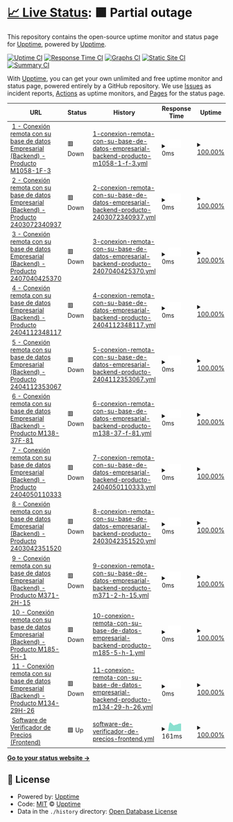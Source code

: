 # [📈 Live Status](https://demo.upptime.js.org): <!--live status--> **🟧 Partial outage**

This repository contains the open-source uptime monitor and status page for [Upptime](https://upptime.js.org), powered by [Upptime](https://github.com/upptime/upptime).

[![Uptime CI](https://github.com/verificador-precios/la-bodega-china-upptime-2/workflows/Uptime%20CI/badge.svg)](https://github.com/verificador-precios/la-bodega-china-upptime-2/actions?query=workflow%3A%22Uptime+CI%22)
[![Response Time CI](https://github.com/verificador-precios/la-bodega-china-upptime-2/workflows/Response%20Time%20CI/badge.svg)](https://github.com/verificador-precios/la-bodega-china-upptime-2/actions?query=workflow%3A%22Response+Time+CI%22)
[![Graphs CI](https://github.com/verificador-precios/la-bodega-china-upptime-2/workflows/Graphs%20CI/badge.svg)](https://github.com/verificador-precios/la-bodega-china-upptime-2/actions?query=workflow%3A%22Graphs+CI%22)
[![Static Site CI](https://github.com/verificador-precios/la-bodega-china-upptime-2/workflows/Static%20Site%20CI/badge.svg)](https://github.com/verificador-precios/la-bodega-china-upptime-2/actions?query=workflow%3A%22Static+Site+CI%22)
[![Summary CI](https://github.com/verificador-precios/la-bodega-china-upptime-2/workflows/Summary%20CI/badge.svg)](https://github.com/verificador-precios/la-bodega-china-upptime-2/actions?query=workflow%3A%22Summary+CI%22)

With [Upptime](https://upptime.js.org), you can get your own unlimited and free uptime monitor and status page, powered entirely by a GitHub repository. We use [Issues](https://github.com/upptime/upptime/issues) as incident reports, [Actions](https://github.com/AlonsoK28/amzmation-upptime/actions) as uptime monitors, and [Pages](https://demo.upptime.js.org) for the status page.

<!--start: status pages-->
<!-- This summary is generated by Upptime (https://github.com/upptime/upptime) -->
<!-- Do not edit this manually, your changes will be overwritten -->
<!-- prettier-ignore -->
| URL | Status | History | Response Time | Uptime |
| --- | ------ | ------- | ------------- | ------ |
| <img alt="" src="https://labodegachina.com/cdn/shop/files/Favicon-Bodega-China_32x32.png?v=1712133339" height="13"> [1 - Conexión remota con su base de datos Empresarial (Backend) - Producto M1058-1F-3](https://la-bodega-china-verificador-precios.com/api/search-by-codebar-la-bodega-china/M1058-1F-3) | 🟥 Down | [1-conexion-remota-con-su-base-de-datos-empresarial-backend-producto-m1058-1-f-3.yml](https://github.com/verificador-precios/la-bodega-china-upptime-2/commits/HEAD/history/1-conexion-remota-con-su-base-de-datos-empresarial-backend-producto-m1058-1-f-3.yml) | <details><summary><img alt="Response time graph" src="./graphs/1-conexion-remota-con-su-base-de-datos-empresarial-backend-producto-m1058-1-f-3/response-time-week.png" height="20"> 0ms</summary><br><a href="https://verificador-precios.github.io/la-bodega-china-upptime-2/history/1-conexion-remota-con-su-base-de-datos-empresarial-backend-producto-m1058-1-f-3"><img alt="Response time 968" src="https://img.shields.io/endpoint?url=https%3A%2F%2Fraw.githubusercontent.com%2Fverificador-precios%2Fla-bodega-china-upptime-2%2FHEAD%2Fapi%2F1-conexion-remota-con-su-base-de-datos-empresarial-backend-producto-m1058-1-f-3%2Fresponse-time.json"></a><br><a href="https://verificador-precios.github.io/la-bodega-china-upptime-2/history/1-conexion-remota-con-su-base-de-datos-empresarial-backend-producto-m1058-1-f-3"><img alt="24-hour response time 0" src="https://img.shields.io/endpoint?url=https%3A%2F%2Fraw.githubusercontent.com%2Fverificador-precios%2Fla-bodega-china-upptime-2%2FHEAD%2Fapi%2F1-conexion-remota-con-su-base-de-datos-empresarial-backend-producto-m1058-1-f-3%2Fresponse-time-day.json"></a><br><a href="https://verificador-precios.github.io/la-bodega-china-upptime-2/history/1-conexion-remota-con-su-base-de-datos-empresarial-backend-producto-m1058-1-f-3"><img alt="7-day response time 0" src="https://img.shields.io/endpoint?url=https%3A%2F%2Fraw.githubusercontent.com%2Fverificador-precios%2Fla-bodega-china-upptime-2%2FHEAD%2Fapi%2F1-conexion-remota-con-su-base-de-datos-empresarial-backend-producto-m1058-1-f-3%2Fresponse-time-week.json"></a><br><a href="https://verificador-precios.github.io/la-bodega-china-upptime-2/history/1-conexion-remota-con-su-base-de-datos-empresarial-backend-producto-m1058-1-f-3"><img alt="30-day response time 0" src="https://img.shields.io/endpoint?url=https%3A%2F%2Fraw.githubusercontent.com%2Fverificador-precios%2Fla-bodega-china-upptime-2%2FHEAD%2Fapi%2F1-conexion-remota-con-su-base-de-datos-empresarial-backend-producto-m1058-1-f-3%2Fresponse-time-month.json"></a><br><a href="https://verificador-precios.github.io/la-bodega-china-upptime-2/history/1-conexion-remota-con-su-base-de-datos-empresarial-backend-producto-m1058-1-f-3"><img alt="1-year response time 968" src="https://img.shields.io/endpoint?url=https%3A%2F%2Fraw.githubusercontent.com%2Fverificador-precios%2Fla-bodega-china-upptime-2%2FHEAD%2Fapi%2F1-conexion-remota-con-su-base-de-datos-empresarial-backend-producto-m1058-1-f-3%2Fresponse-time-year.json"></a></details> | <details><summary><a href="https://verificador-precios.github.io/la-bodega-china-upptime-2/history/1-conexion-remota-con-su-base-de-datos-empresarial-backend-producto-m1058-1-f-3">100.00%</a></summary><a href="https://verificador-precios.github.io/la-bodega-china-upptime-2/history/1-conexion-remota-con-su-base-de-datos-empresarial-backend-producto-m1058-1-f-3"><img alt="All-time uptime 100.00%" src="https://img.shields.io/endpoint?url=https%3A%2F%2Fraw.githubusercontent.com%2Fverificador-precios%2Fla-bodega-china-upptime-2%2FHEAD%2Fapi%2F1-conexion-remota-con-su-base-de-datos-empresarial-backend-producto-m1058-1-f-3%2Fuptime.json"></a><br><a href="https://verificador-precios.github.io/la-bodega-china-upptime-2/history/1-conexion-remota-con-su-base-de-datos-empresarial-backend-producto-m1058-1-f-3"><img alt="24-hour uptime 100.00%" src="https://img.shields.io/endpoint?url=https%3A%2F%2Fraw.githubusercontent.com%2Fverificador-precios%2Fla-bodega-china-upptime-2%2FHEAD%2Fapi%2F1-conexion-remota-con-su-base-de-datos-empresarial-backend-producto-m1058-1-f-3%2Fuptime-day.json"></a><br><a href="https://verificador-precios.github.io/la-bodega-china-upptime-2/history/1-conexion-remota-con-su-base-de-datos-empresarial-backend-producto-m1058-1-f-3"><img alt="7-day uptime 100.00%" src="https://img.shields.io/endpoint?url=https%3A%2F%2Fraw.githubusercontent.com%2Fverificador-precios%2Fla-bodega-china-upptime-2%2FHEAD%2Fapi%2F1-conexion-remota-con-su-base-de-datos-empresarial-backend-producto-m1058-1-f-3%2Fuptime-week.json"></a><br><a href="https://verificador-precios.github.io/la-bodega-china-upptime-2/history/1-conexion-remota-con-su-base-de-datos-empresarial-backend-producto-m1058-1-f-3"><img alt="30-day uptime 100.00%" src="https://img.shields.io/endpoint?url=https%3A%2F%2Fraw.githubusercontent.com%2Fverificador-precios%2Fla-bodega-china-upptime-2%2FHEAD%2Fapi%2F1-conexion-remota-con-su-base-de-datos-empresarial-backend-producto-m1058-1-f-3%2Fuptime-month.json"></a><br><a href="https://verificador-precios.github.io/la-bodega-china-upptime-2/history/1-conexion-remota-con-su-base-de-datos-empresarial-backend-producto-m1058-1-f-3"><img alt="1-year uptime 100.00%" src="https://img.shields.io/endpoint?url=https%3A%2F%2Fraw.githubusercontent.com%2Fverificador-precios%2Fla-bodega-china-upptime-2%2FHEAD%2Fapi%2F1-conexion-remota-con-su-base-de-datos-empresarial-backend-producto-m1058-1-f-3%2Fuptime-year.json"></a></details>
| <img alt="" src="https://labodegachina.com/cdn/shop/files/Favicon-Bodega-China_32x32.png?v=1712133339" height="13"> [2 - Conexión remota con su base de datos Empresarial (Backend) - Producto 2403072340937](https://la-bodega-china-verificador-precios.com/api/search-by-codebar-la-bodega-china/2403072340937) | 🟥 Down | [2-conexion-remota-con-su-base-de-datos-empresarial-backend-producto-2403072340937.yml](https://github.com/verificador-precios/la-bodega-china-upptime-2/commits/HEAD/history/2-conexion-remota-con-su-base-de-datos-empresarial-backend-producto-2403072340937.yml) | <details><summary><img alt="Response time graph" src="./graphs/2-conexion-remota-con-su-base-de-datos-empresarial-backend-producto-2403072340937/response-time-week.png" height="20"> 0ms</summary><br><a href="https://verificador-precios.github.io/la-bodega-china-upptime-2/history/2-conexion-remota-con-su-base-de-datos-empresarial-backend-producto-2403072340937"><img alt="Response time 211" src="https://img.shields.io/endpoint?url=https%3A%2F%2Fraw.githubusercontent.com%2Fverificador-precios%2Fla-bodega-china-upptime-2%2FHEAD%2Fapi%2F2-conexion-remota-con-su-base-de-datos-empresarial-backend-producto-2403072340937%2Fresponse-time.json"></a><br><a href="https://verificador-precios.github.io/la-bodega-china-upptime-2/history/2-conexion-remota-con-su-base-de-datos-empresarial-backend-producto-2403072340937"><img alt="24-hour response time 0" src="https://img.shields.io/endpoint?url=https%3A%2F%2Fraw.githubusercontent.com%2Fverificador-precios%2Fla-bodega-china-upptime-2%2FHEAD%2Fapi%2F2-conexion-remota-con-su-base-de-datos-empresarial-backend-producto-2403072340937%2Fresponse-time-day.json"></a><br><a href="https://verificador-precios.github.io/la-bodega-china-upptime-2/history/2-conexion-remota-con-su-base-de-datos-empresarial-backend-producto-2403072340937"><img alt="7-day response time 0" src="https://img.shields.io/endpoint?url=https%3A%2F%2Fraw.githubusercontent.com%2Fverificador-precios%2Fla-bodega-china-upptime-2%2FHEAD%2Fapi%2F2-conexion-remota-con-su-base-de-datos-empresarial-backend-producto-2403072340937%2Fresponse-time-week.json"></a><br><a href="https://verificador-precios.github.io/la-bodega-china-upptime-2/history/2-conexion-remota-con-su-base-de-datos-empresarial-backend-producto-2403072340937"><img alt="30-day response time 0" src="https://img.shields.io/endpoint?url=https%3A%2F%2Fraw.githubusercontent.com%2Fverificador-precios%2Fla-bodega-china-upptime-2%2FHEAD%2Fapi%2F2-conexion-remota-con-su-base-de-datos-empresarial-backend-producto-2403072340937%2Fresponse-time-month.json"></a><br><a href="https://verificador-precios.github.io/la-bodega-china-upptime-2/history/2-conexion-remota-con-su-base-de-datos-empresarial-backend-producto-2403072340937"><img alt="1-year response time 211" src="https://img.shields.io/endpoint?url=https%3A%2F%2Fraw.githubusercontent.com%2Fverificador-precios%2Fla-bodega-china-upptime-2%2FHEAD%2Fapi%2F2-conexion-remota-con-su-base-de-datos-empresarial-backend-producto-2403072340937%2Fresponse-time-year.json"></a></details> | <details><summary><a href="https://verificador-precios.github.io/la-bodega-china-upptime-2/history/2-conexion-remota-con-su-base-de-datos-empresarial-backend-producto-2403072340937">100.00%</a></summary><a href="https://verificador-precios.github.io/la-bodega-china-upptime-2/history/2-conexion-remota-con-su-base-de-datos-empresarial-backend-producto-2403072340937"><img alt="All-time uptime 100.00%" src="https://img.shields.io/endpoint?url=https%3A%2F%2Fraw.githubusercontent.com%2Fverificador-precios%2Fla-bodega-china-upptime-2%2FHEAD%2Fapi%2F2-conexion-remota-con-su-base-de-datos-empresarial-backend-producto-2403072340937%2Fuptime.json"></a><br><a href="https://verificador-precios.github.io/la-bodega-china-upptime-2/history/2-conexion-remota-con-su-base-de-datos-empresarial-backend-producto-2403072340937"><img alt="24-hour uptime 100.00%" src="https://img.shields.io/endpoint?url=https%3A%2F%2Fraw.githubusercontent.com%2Fverificador-precios%2Fla-bodega-china-upptime-2%2FHEAD%2Fapi%2F2-conexion-remota-con-su-base-de-datos-empresarial-backend-producto-2403072340937%2Fuptime-day.json"></a><br><a href="https://verificador-precios.github.io/la-bodega-china-upptime-2/history/2-conexion-remota-con-su-base-de-datos-empresarial-backend-producto-2403072340937"><img alt="7-day uptime 100.00%" src="https://img.shields.io/endpoint?url=https%3A%2F%2Fraw.githubusercontent.com%2Fverificador-precios%2Fla-bodega-china-upptime-2%2FHEAD%2Fapi%2F2-conexion-remota-con-su-base-de-datos-empresarial-backend-producto-2403072340937%2Fuptime-week.json"></a><br><a href="https://verificador-precios.github.io/la-bodega-china-upptime-2/history/2-conexion-remota-con-su-base-de-datos-empresarial-backend-producto-2403072340937"><img alt="30-day uptime 100.00%" src="https://img.shields.io/endpoint?url=https%3A%2F%2Fraw.githubusercontent.com%2Fverificador-precios%2Fla-bodega-china-upptime-2%2FHEAD%2Fapi%2F2-conexion-remota-con-su-base-de-datos-empresarial-backend-producto-2403072340937%2Fuptime-month.json"></a><br><a href="https://verificador-precios.github.io/la-bodega-china-upptime-2/history/2-conexion-remota-con-su-base-de-datos-empresarial-backend-producto-2403072340937"><img alt="1-year uptime 100.00%" src="https://img.shields.io/endpoint?url=https%3A%2F%2Fraw.githubusercontent.com%2Fverificador-precios%2Fla-bodega-china-upptime-2%2FHEAD%2Fapi%2F2-conexion-remota-con-su-base-de-datos-empresarial-backend-producto-2403072340937%2Fuptime-year.json"></a></details>
| <img alt="" src="https://labodegachina.com/cdn/shop/files/Favicon-Bodega-China_32x32.png?v=1712133339" height="13"> [3 - Conexión remota con su base de datos Empresarial (Backend) - Producto 2407040425370](https://la-bodega-china-verificador-precios.com/api/search-by-codebar-la-bodega-china/2407040425370) | 🟥 Down | [3-conexion-remota-con-su-base-de-datos-empresarial-backend-producto-2407040425370.yml](https://github.com/verificador-precios/la-bodega-china-upptime-2/commits/HEAD/history/3-conexion-remota-con-su-base-de-datos-empresarial-backend-producto-2407040425370.yml) | <details><summary><img alt="Response time graph" src="./graphs/3-conexion-remota-con-su-base-de-datos-empresarial-backend-producto-2407040425370/response-time-week.png" height="20"> 0ms</summary><br><a href="https://verificador-precios.github.io/la-bodega-china-upptime-2/history/3-conexion-remota-con-su-base-de-datos-empresarial-backend-producto-2407040425370"><img alt="Response time 185" src="https://img.shields.io/endpoint?url=https%3A%2F%2Fraw.githubusercontent.com%2Fverificador-precios%2Fla-bodega-china-upptime-2%2FHEAD%2Fapi%2F3-conexion-remota-con-su-base-de-datos-empresarial-backend-producto-2407040425370%2Fresponse-time.json"></a><br><a href="https://verificador-precios.github.io/la-bodega-china-upptime-2/history/3-conexion-remota-con-su-base-de-datos-empresarial-backend-producto-2407040425370"><img alt="24-hour response time 0" src="https://img.shields.io/endpoint?url=https%3A%2F%2Fraw.githubusercontent.com%2Fverificador-precios%2Fla-bodega-china-upptime-2%2FHEAD%2Fapi%2F3-conexion-remota-con-su-base-de-datos-empresarial-backend-producto-2407040425370%2Fresponse-time-day.json"></a><br><a href="https://verificador-precios.github.io/la-bodega-china-upptime-2/history/3-conexion-remota-con-su-base-de-datos-empresarial-backend-producto-2407040425370"><img alt="7-day response time 0" src="https://img.shields.io/endpoint?url=https%3A%2F%2Fraw.githubusercontent.com%2Fverificador-precios%2Fla-bodega-china-upptime-2%2FHEAD%2Fapi%2F3-conexion-remota-con-su-base-de-datos-empresarial-backend-producto-2407040425370%2Fresponse-time-week.json"></a><br><a href="https://verificador-precios.github.io/la-bodega-china-upptime-2/history/3-conexion-remota-con-su-base-de-datos-empresarial-backend-producto-2407040425370"><img alt="30-day response time 0" src="https://img.shields.io/endpoint?url=https%3A%2F%2Fraw.githubusercontent.com%2Fverificador-precios%2Fla-bodega-china-upptime-2%2FHEAD%2Fapi%2F3-conexion-remota-con-su-base-de-datos-empresarial-backend-producto-2407040425370%2Fresponse-time-month.json"></a><br><a href="https://verificador-precios.github.io/la-bodega-china-upptime-2/history/3-conexion-remota-con-su-base-de-datos-empresarial-backend-producto-2407040425370"><img alt="1-year response time 185" src="https://img.shields.io/endpoint?url=https%3A%2F%2Fraw.githubusercontent.com%2Fverificador-precios%2Fla-bodega-china-upptime-2%2FHEAD%2Fapi%2F3-conexion-remota-con-su-base-de-datos-empresarial-backend-producto-2407040425370%2Fresponse-time-year.json"></a></details> | <details><summary><a href="https://verificador-precios.github.io/la-bodega-china-upptime-2/history/3-conexion-remota-con-su-base-de-datos-empresarial-backend-producto-2407040425370">100.00%</a></summary><a href="https://verificador-precios.github.io/la-bodega-china-upptime-2/history/3-conexion-remota-con-su-base-de-datos-empresarial-backend-producto-2407040425370"><img alt="All-time uptime 100.00%" src="https://img.shields.io/endpoint?url=https%3A%2F%2Fraw.githubusercontent.com%2Fverificador-precios%2Fla-bodega-china-upptime-2%2FHEAD%2Fapi%2F3-conexion-remota-con-su-base-de-datos-empresarial-backend-producto-2407040425370%2Fuptime.json"></a><br><a href="https://verificador-precios.github.io/la-bodega-china-upptime-2/history/3-conexion-remota-con-su-base-de-datos-empresarial-backend-producto-2407040425370"><img alt="24-hour uptime 100.00%" src="https://img.shields.io/endpoint?url=https%3A%2F%2Fraw.githubusercontent.com%2Fverificador-precios%2Fla-bodega-china-upptime-2%2FHEAD%2Fapi%2F3-conexion-remota-con-su-base-de-datos-empresarial-backend-producto-2407040425370%2Fuptime-day.json"></a><br><a href="https://verificador-precios.github.io/la-bodega-china-upptime-2/history/3-conexion-remota-con-su-base-de-datos-empresarial-backend-producto-2407040425370"><img alt="7-day uptime 100.00%" src="https://img.shields.io/endpoint?url=https%3A%2F%2Fraw.githubusercontent.com%2Fverificador-precios%2Fla-bodega-china-upptime-2%2FHEAD%2Fapi%2F3-conexion-remota-con-su-base-de-datos-empresarial-backend-producto-2407040425370%2Fuptime-week.json"></a><br><a href="https://verificador-precios.github.io/la-bodega-china-upptime-2/history/3-conexion-remota-con-su-base-de-datos-empresarial-backend-producto-2407040425370"><img alt="30-day uptime 100.00%" src="https://img.shields.io/endpoint?url=https%3A%2F%2Fraw.githubusercontent.com%2Fverificador-precios%2Fla-bodega-china-upptime-2%2FHEAD%2Fapi%2F3-conexion-remota-con-su-base-de-datos-empresarial-backend-producto-2407040425370%2Fuptime-month.json"></a><br><a href="https://verificador-precios.github.io/la-bodega-china-upptime-2/history/3-conexion-remota-con-su-base-de-datos-empresarial-backend-producto-2407040425370"><img alt="1-year uptime 100.00%" src="https://img.shields.io/endpoint?url=https%3A%2F%2Fraw.githubusercontent.com%2Fverificador-precios%2Fla-bodega-china-upptime-2%2FHEAD%2Fapi%2F3-conexion-remota-con-su-base-de-datos-empresarial-backend-producto-2407040425370%2Fuptime-year.json"></a></details>
| <img alt="" src="https://labodegachina.com/cdn/shop/files/Favicon-Bodega-China_32x32.png?v=1712133339" height="13"> [4 - Conexión remota con su base de datos Empresarial (Backend) - Producto 2404112348117](https://la-bodega-china-verificador-precios.com/api/search-by-codebar-la-bodega-china/2404112348117) | 🟥 Down | [4-conexion-remota-con-su-base-de-datos-empresarial-backend-producto-2404112348117.yml](https://github.com/verificador-precios/la-bodega-china-upptime-2/commits/HEAD/history/4-conexion-remota-con-su-base-de-datos-empresarial-backend-producto-2404112348117.yml) | <details><summary><img alt="Response time graph" src="./graphs/4-conexion-remota-con-su-base-de-datos-empresarial-backend-producto-2404112348117/response-time-week.png" height="20"> 0ms</summary><br><a href="https://verificador-precios.github.io/la-bodega-china-upptime-2/history/4-conexion-remota-con-su-base-de-datos-empresarial-backend-producto-2404112348117"><img alt="Response time 235" src="https://img.shields.io/endpoint?url=https%3A%2F%2Fraw.githubusercontent.com%2Fverificador-precios%2Fla-bodega-china-upptime-2%2FHEAD%2Fapi%2F4-conexion-remota-con-su-base-de-datos-empresarial-backend-producto-2404112348117%2Fresponse-time.json"></a><br><a href="https://verificador-precios.github.io/la-bodega-china-upptime-2/history/4-conexion-remota-con-su-base-de-datos-empresarial-backend-producto-2404112348117"><img alt="24-hour response time 0" src="https://img.shields.io/endpoint?url=https%3A%2F%2Fraw.githubusercontent.com%2Fverificador-precios%2Fla-bodega-china-upptime-2%2FHEAD%2Fapi%2F4-conexion-remota-con-su-base-de-datos-empresarial-backend-producto-2404112348117%2Fresponse-time-day.json"></a><br><a href="https://verificador-precios.github.io/la-bodega-china-upptime-2/history/4-conexion-remota-con-su-base-de-datos-empresarial-backend-producto-2404112348117"><img alt="7-day response time 0" src="https://img.shields.io/endpoint?url=https%3A%2F%2Fraw.githubusercontent.com%2Fverificador-precios%2Fla-bodega-china-upptime-2%2FHEAD%2Fapi%2F4-conexion-remota-con-su-base-de-datos-empresarial-backend-producto-2404112348117%2Fresponse-time-week.json"></a><br><a href="https://verificador-precios.github.io/la-bodega-china-upptime-2/history/4-conexion-remota-con-su-base-de-datos-empresarial-backend-producto-2404112348117"><img alt="30-day response time 0" src="https://img.shields.io/endpoint?url=https%3A%2F%2Fraw.githubusercontent.com%2Fverificador-precios%2Fla-bodega-china-upptime-2%2FHEAD%2Fapi%2F4-conexion-remota-con-su-base-de-datos-empresarial-backend-producto-2404112348117%2Fresponse-time-month.json"></a><br><a href="https://verificador-precios.github.io/la-bodega-china-upptime-2/history/4-conexion-remota-con-su-base-de-datos-empresarial-backend-producto-2404112348117"><img alt="1-year response time 235" src="https://img.shields.io/endpoint?url=https%3A%2F%2Fraw.githubusercontent.com%2Fverificador-precios%2Fla-bodega-china-upptime-2%2FHEAD%2Fapi%2F4-conexion-remota-con-su-base-de-datos-empresarial-backend-producto-2404112348117%2Fresponse-time-year.json"></a></details> | <details><summary><a href="https://verificador-precios.github.io/la-bodega-china-upptime-2/history/4-conexion-remota-con-su-base-de-datos-empresarial-backend-producto-2404112348117">100.00%</a></summary><a href="https://verificador-precios.github.io/la-bodega-china-upptime-2/history/4-conexion-remota-con-su-base-de-datos-empresarial-backend-producto-2404112348117"><img alt="All-time uptime 100.00%" src="https://img.shields.io/endpoint?url=https%3A%2F%2Fraw.githubusercontent.com%2Fverificador-precios%2Fla-bodega-china-upptime-2%2FHEAD%2Fapi%2F4-conexion-remota-con-su-base-de-datos-empresarial-backend-producto-2404112348117%2Fuptime.json"></a><br><a href="https://verificador-precios.github.io/la-bodega-china-upptime-2/history/4-conexion-remota-con-su-base-de-datos-empresarial-backend-producto-2404112348117"><img alt="24-hour uptime 100.00%" src="https://img.shields.io/endpoint?url=https%3A%2F%2Fraw.githubusercontent.com%2Fverificador-precios%2Fla-bodega-china-upptime-2%2FHEAD%2Fapi%2F4-conexion-remota-con-su-base-de-datos-empresarial-backend-producto-2404112348117%2Fuptime-day.json"></a><br><a href="https://verificador-precios.github.io/la-bodega-china-upptime-2/history/4-conexion-remota-con-su-base-de-datos-empresarial-backend-producto-2404112348117"><img alt="7-day uptime 100.00%" src="https://img.shields.io/endpoint?url=https%3A%2F%2Fraw.githubusercontent.com%2Fverificador-precios%2Fla-bodega-china-upptime-2%2FHEAD%2Fapi%2F4-conexion-remota-con-su-base-de-datos-empresarial-backend-producto-2404112348117%2Fuptime-week.json"></a><br><a href="https://verificador-precios.github.io/la-bodega-china-upptime-2/history/4-conexion-remota-con-su-base-de-datos-empresarial-backend-producto-2404112348117"><img alt="30-day uptime 100.00%" src="https://img.shields.io/endpoint?url=https%3A%2F%2Fraw.githubusercontent.com%2Fverificador-precios%2Fla-bodega-china-upptime-2%2FHEAD%2Fapi%2F4-conexion-remota-con-su-base-de-datos-empresarial-backend-producto-2404112348117%2Fuptime-month.json"></a><br><a href="https://verificador-precios.github.io/la-bodega-china-upptime-2/history/4-conexion-remota-con-su-base-de-datos-empresarial-backend-producto-2404112348117"><img alt="1-year uptime 100.00%" src="https://img.shields.io/endpoint?url=https%3A%2F%2Fraw.githubusercontent.com%2Fverificador-precios%2Fla-bodega-china-upptime-2%2FHEAD%2Fapi%2F4-conexion-remota-con-su-base-de-datos-empresarial-backend-producto-2404112348117%2Fuptime-year.json"></a></details>
| <img alt="" src="https://labodegachina.com/cdn/shop/files/Favicon-Bodega-China_32x32.png?v=1712133339" height="13"> [5 - Conexión remota con su base de datos Empresarial (Backend) - Producto 2404112353067](https://la-bodega-china-verificador-precios.com/api/search-by-codebar-la-bodega-china/2404112353067) | 🟥 Down | [5-conexion-remota-con-su-base-de-datos-empresarial-backend-producto-2404112353067.yml](https://github.com/verificador-precios/la-bodega-china-upptime-2/commits/HEAD/history/5-conexion-remota-con-su-base-de-datos-empresarial-backend-producto-2404112353067.yml) | <details><summary><img alt="Response time graph" src="./graphs/5-conexion-remota-con-su-base-de-datos-empresarial-backend-producto-2404112353067/response-time-week.png" height="20"> 0ms</summary><br><a href="https://verificador-precios.github.io/la-bodega-china-upptime-2/history/5-conexion-remota-con-su-base-de-datos-empresarial-backend-producto-2404112353067"><img alt="Response time 191" src="https://img.shields.io/endpoint?url=https%3A%2F%2Fraw.githubusercontent.com%2Fverificador-precios%2Fla-bodega-china-upptime-2%2FHEAD%2Fapi%2F5-conexion-remota-con-su-base-de-datos-empresarial-backend-producto-2404112353067%2Fresponse-time.json"></a><br><a href="https://verificador-precios.github.io/la-bodega-china-upptime-2/history/5-conexion-remota-con-su-base-de-datos-empresarial-backend-producto-2404112353067"><img alt="24-hour response time 0" src="https://img.shields.io/endpoint?url=https%3A%2F%2Fraw.githubusercontent.com%2Fverificador-precios%2Fla-bodega-china-upptime-2%2FHEAD%2Fapi%2F5-conexion-remota-con-su-base-de-datos-empresarial-backend-producto-2404112353067%2Fresponse-time-day.json"></a><br><a href="https://verificador-precios.github.io/la-bodega-china-upptime-2/history/5-conexion-remota-con-su-base-de-datos-empresarial-backend-producto-2404112353067"><img alt="7-day response time 0" src="https://img.shields.io/endpoint?url=https%3A%2F%2Fraw.githubusercontent.com%2Fverificador-precios%2Fla-bodega-china-upptime-2%2FHEAD%2Fapi%2F5-conexion-remota-con-su-base-de-datos-empresarial-backend-producto-2404112353067%2Fresponse-time-week.json"></a><br><a href="https://verificador-precios.github.io/la-bodega-china-upptime-2/history/5-conexion-remota-con-su-base-de-datos-empresarial-backend-producto-2404112353067"><img alt="30-day response time 0" src="https://img.shields.io/endpoint?url=https%3A%2F%2Fraw.githubusercontent.com%2Fverificador-precios%2Fla-bodega-china-upptime-2%2FHEAD%2Fapi%2F5-conexion-remota-con-su-base-de-datos-empresarial-backend-producto-2404112353067%2Fresponse-time-month.json"></a><br><a href="https://verificador-precios.github.io/la-bodega-china-upptime-2/history/5-conexion-remota-con-su-base-de-datos-empresarial-backend-producto-2404112353067"><img alt="1-year response time 191" src="https://img.shields.io/endpoint?url=https%3A%2F%2Fraw.githubusercontent.com%2Fverificador-precios%2Fla-bodega-china-upptime-2%2FHEAD%2Fapi%2F5-conexion-remota-con-su-base-de-datos-empresarial-backend-producto-2404112353067%2Fresponse-time-year.json"></a></details> | <details><summary><a href="https://verificador-precios.github.io/la-bodega-china-upptime-2/history/5-conexion-remota-con-su-base-de-datos-empresarial-backend-producto-2404112353067">100.00%</a></summary><a href="https://verificador-precios.github.io/la-bodega-china-upptime-2/history/5-conexion-remota-con-su-base-de-datos-empresarial-backend-producto-2404112353067"><img alt="All-time uptime 100.00%" src="https://img.shields.io/endpoint?url=https%3A%2F%2Fraw.githubusercontent.com%2Fverificador-precios%2Fla-bodega-china-upptime-2%2FHEAD%2Fapi%2F5-conexion-remota-con-su-base-de-datos-empresarial-backend-producto-2404112353067%2Fuptime.json"></a><br><a href="https://verificador-precios.github.io/la-bodega-china-upptime-2/history/5-conexion-remota-con-su-base-de-datos-empresarial-backend-producto-2404112353067"><img alt="24-hour uptime 100.00%" src="https://img.shields.io/endpoint?url=https%3A%2F%2Fraw.githubusercontent.com%2Fverificador-precios%2Fla-bodega-china-upptime-2%2FHEAD%2Fapi%2F5-conexion-remota-con-su-base-de-datos-empresarial-backend-producto-2404112353067%2Fuptime-day.json"></a><br><a href="https://verificador-precios.github.io/la-bodega-china-upptime-2/history/5-conexion-remota-con-su-base-de-datos-empresarial-backend-producto-2404112353067"><img alt="7-day uptime 100.00%" src="https://img.shields.io/endpoint?url=https%3A%2F%2Fraw.githubusercontent.com%2Fverificador-precios%2Fla-bodega-china-upptime-2%2FHEAD%2Fapi%2F5-conexion-remota-con-su-base-de-datos-empresarial-backend-producto-2404112353067%2Fuptime-week.json"></a><br><a href="https://verificador-precios.github.io/la-bodega-china-upptime-2/history/5-conexion-remota-con-su-base-de-datos-empresarial-backend-producto-2404112353067"><img alt="30-day uptime 100.00%" src="https://img.shields.io/endpoint?url=https%3A%2F%2Fraw.githubusercontent.com%2Fverificador-precios%2Fla-bodega-china-upptime-2%2FHEAD%2Fapi%2F5-conexion-remota-con-su-base-de-datos-empresarial-backend-producto-2404112353067%2Fuptime-month.json"></a><br><a href="https://verificador-precios.github.io/la-bodega-china-upptime-2/history/5-conexion-remota-con-su-base-de-datos-empresarial-backend-producto-2404112353067"><img alt="1-year uptime 100.00%" src="https://img.shields.io/endpoint?url=https%3A%2F%2Fraw.githubusercontent.com%2Fverificador-precios%2Fla-bodega-china-upptime-2%2FHEAD%2Fapi%2F5-conexion-remota-con-su-base-de-datos-empresarial-backend-producto-2404112353067%2Fuptime-year.json"></a></details>
| <img alt="" src="https://labodegachina.com/cdn/shop/files/Favicon-Bodega-China_32x32.png?v=1712133339" height="13"> [6 - Conexión remota con su base de datos Empresarial (Backend) - Producto M138-37F-81](https://la-bodega-china-verificador-precios.com/api/search-by-codebar-la-bodega-china/M138-37F-81) | 🟥 Down | [6-conexion-remota-con-su-base-de-datos-empresarial-backend-producto-m138-37-f-81.yml](https://github.com/verificador-precios/la-bodega-china-upptime-2/commits/HEAD/history/6-conexion-remota-con-su-base-de-datos-empresarial-backend-producto-m138-37-f-81.yml) | <details><summary><img alt="Response time graph" src="./graphs/6-conexion-remota-con-su-base-de-datos-empresarial-backend-producto-m138-37-f-81/response-time-week.png" height="20"> 0ms</summary><br><a href="https://verificador-precios.github.io/la-bodega-china-upptime-2/history/6-conexion-remota-con-su-base-de-datos-empresarial-backend-producto-m138-37-f-81"><img alt="Response time 184" src="https://img.shields.io/endpoint?url=https%3A%2F%2Fraw.githubusercontent.com%2Fverificador-precios%2Fla-bodega-china-upptime-2%2FHEAD%2Fapi%2F6-conexion-remota-con-su-base-de-datos-empresarial-backend-producto-m138-37-f-81%2Fresponse-time.json"></a><br><a href="https://verificador-precios.github.io/la-bodega-china-upptime-2/history/6-conexion-remota-con-su-base-de-datos-empresarial-backend-producto-m138-37-f-81"><img alt="24-hour response time 0" src="https://img.shields.io/endpoint?url=https%3A%2F%2Fraw.githubusercontent.com%2Fverificador-precios%2Fla-bodega-china-upptime-2%2FHEAD%2Fapi%2F6-conexion-remota-con-su-base-de-datos-empresarial-backend-producto-m138-37-f-81%2Fresponse-time-day.json"></a><br><a href="https://verificador-precios.github.io/la-bodega-china-upptime-2/history/6-conexion-remota-con-su-base-de-datos-empresarial-backend-producto-m138-37-f-81"><img alt="7-day response time 0" src="https://img.shields.io/endpoint?url=https%3A%2F%2Fraw.githubusercontent.com%2Fverificador-precios%2Fla-bodega-china-upptime-2%2FHEAD%2Fapi%2F6-conexion-remota-con-su-base-de-datos-empresarial-backend-producto-m138-37-f-81%2Fresponse-time-week.json"></a><br><a href="https://verificador-precios.github.io/la-bodega-china-upptime-2/history/6-conexion-remota-con-su-base-de-datos-empresarial-backend-producto-m138-37-f-81"><img alt="30-day response time 0" src="https://img.shields.io/endpoint?url=https%3A%2F%2Fraw.githubusercontent.com%2Fverificador-precios%2Fla-bodega-china-upptime-2%2FHEAD%2Fapi%2F6-conexion-remota-con-su-base-de-datos-empresarial-backend-producto-m138-37-f-81%2Fresponse-time-month.json"></a><br><a href="https://verificador-precios.github.io/la-bodega-china-upptime-2/history/6-conexion-remota-con-su-base-de-datos-empresarial-backend-producto-m138-37-f-81"><img alt="1-year response time 184" src="https://img.shields.io/endpoint?url=https%3A%2F%2Fraw.githubusercontent.com%2Fverificador-precios%2Fla-bodega-china-upptime-2%2FHEAD%2Fapi%2F6-conexion-remota-con-su-base-de-datos-empresarial-backend-producto-m138-37-f-81%2Fresponse-time-year.json"></a></details> | <details><summary><a href="https://verificador-precios.github.io/la-bodega-china-upptime-2/history/6-conexion-remota-con-su-base-de-datos-empresarial-backend-producto-m138-37-f-81">100.00%</a></summary><a href="https://verificador-precios.github.io/la-bodega-china-upptime-2/history/6-conexion-remota-con-su-base-de-datos-empresarial-backend-producto-m138-37-f-81"><img alt="All-time uptime 100.00%" src="https://img.shields.io/endpoint?url=https%3A%2F%2Fraw.githubusercontent.com%2Fverificador-precios%2Fla-bodega-china-upptime-2%2FHEAD%2Fapi%2F6-conexion-remota-con-su-base-de-datos-empresarial-backend-producto-m138-37-f-81%2Fuptime.json"></a><br><a href="https://verificador-precios.github.io/la-bodega-china-upptime-2/history/6-conexion-remota-con-su-base-de-datos-empresarial-backend-producto-m138-37-f-81"><img alt="24-hour uptime 100.00%" src="https://img.shields.io/endpoint?url=https%3A%2F%2Fraw.githubusercontent.com%2Fverificador-precios%2Fla-bodega-china-upptime-2%2FHEAD%2Fapi%2F6-conexion-remota-con-su-base-de-datos-empresarial-backend-producto-m138-37-f-81%2Fuptime-day.json"></a><br><a href="https://verificador-precios.github.io/la-bodega-china-upptime-2/history/6-conexion-remota-con-su-base-de-datos-empresarial-backend-producto-m138-37-f-81"><img alt="7-day uptime 100.00%" src="https://img.shields.io/endpoint?url=https%3A%2F%2Fraw.githubusercontent.com%2Fverificador-precios%2Fla-bodega-china-upptime-2%2FHEAD%2Fapi%2F6-conexion-remota-con-su-base-de-datos-empresarial-backend-producto-m138-37-f-81%2Fuptime-week.json"></a><br><a href="https://verificador-precios.github.io/la-bodega-china-upptime-2/history/6-conexion-remota-con-su-base-de-datos-empresarial-backend-producto-m138-37-f-81"><img alt="30-day uptime 100.00%" src="https://img.shields.io/endpoint?url=https%3A%2F%2Fraw.githubusercontent.com%2Fverificador-precios%2Fla-bodega-china-upptime-2%2FHEAD%2Fapi%2F6-conexion-remota-con-su-base-de-datos-empresarial-backend-producto-m138-37-f-81%2Fuptime-month.json"></a><br><a href="https://verificador-precios.github.io/la-bodega-china-upptime-2/history/6-conexion-remota-con-su-base-de-datos-empresarial-backend-producto-m138-37-f-81"><img alt="1-year uptime 100.00%" src="https://img.shields.io/endpoint?url=https%3A%2F%2Fraw.githubusercontent.com%2Fverificador-precios%2Fla-bodega-china-upptime-2%2FHEAD%2Fapi%2F6-conexion-remota-con-su-base-de-datos-empresarial-backend-producto-m138-37-f-81%2Fuptime-year.json"></a></details>
| <img alt="" src="https://labodegachina.com/cdn/shop/files/Favicon-Bodega-China_32x32.png?v=1712133339" height="13"> [7 - Conexión remota con su base de datos Empresarial (Backend) - Producto 2404050110333](https://la-bodega-china-verificador-precios.com/api/search-by-codebar-la-bodega-china/2404050110333) | 🟥 Down | [7-conexion-remota-con-su-base-de-datos-empresarial-backend-producto-2404050110333.yml](https://github.com/verificador-precios/la-bodega-china-upptime-2/commits/HEAD/history/7-conexion-remota-con-su-base-de-datos-empresarial-backend-producto-2404050110333.yml) | <details><summary><img alt="Response time graph" src="./graphs/7-conexion-remota-con-su-base-de-datos-empresarial-backend-producto-2404050110333/response-time-week.png" height="20"> 0ms</summary><br><a href="https://verificador-precios.github.io/la-bodega-china-upptime-2/history/7-conexion-remota-con-su-base-de-datos-empresarial-backend-producto-2404050110333"><img alt="Response time 183" src="https://img.shields.io/endpoint?url=https%3A%2F%2Fraw.githubusercontent.com%2Fverificador-precios%2Fla-bodega-china-upptime-2%2FHEAD%2Fapi%2F7-conexion-remota-con-su-base-de-datos-empresarial-backend-producto-2404050110333%2Fresponse-time.json"></a><br><a href="https://verificador-precios.github.io/la-bodega-china-upptime-2/history/7-conexion-remota-con-su-base-de-datos-empresarial-backend-producto-2404050110333"><img alt="24-hour response time 0" src="https://img.shields.io/endpoint?url=https%3A%2F%2Fraw.githubusercontent.com%2Fverificador-precios%2Fla-bodega-china-upptime-2%2FHEAD%2Fapi%2F7-conexion-remota-con-su-base-de-datos-empresarial-backend-producto-2404050110333%2Fresponse-time-day.json"></a><br><a href="https://verificador-precios.github.io/la-bodega-china-upptime-2/history/7-conexion-remota-con-su-base-de-datos-empresarial-backend-producto-2404050110333"><img alt="7-day response time 0" src="https://img.shields.io/endpoint?url=https%3A%2F%2Fraw.githubusercontent.com%2Fverificador-precios%2Fla-bodega-china-upptime-2%2FHEAD%2Fapi%2F7-conexion-remota-con-su-base-de-datos-empresarial-backend-producto-2404050110333%2Fresponse-time-week.json"></a><br><a href="https://verificador-precios.github.io/la-bodega-china-upptime-2/history/7-conexion-remota-con-su-base-de-datos-empresarial-backend-producto-2404050110333"><img alt="30-day response time 0" src="https://img.shields.io/endpoint?url=https%3A%2F%2Fraw.githubusercontent.com%2Fverificador-precios%2Fla-bodega-china-upptime-2%2FHEAD%2Fapi%2F7-conexion-remota-con-su-base-de-datos-empresarial-backend-producto-2404050110333%2Fresponse-time-month.json"></a><br><a href="https://verificador-precios.github.io/la-bodega-china-upptime-2/history/7-conexion-remota-con-su-base-de-datos-empresarial-backend-producto-2404050110333"><img alt="1-year response time 183" src="https://img.shields.io/endpoint?url=https%3A%2F%2Fraw.githubusercontent.com%2Fverificador-precios%2Fla-bodega-china-upptime-2%2FHEAD%2Fapi%2F7-conexion-remota-con-su-base-de-datos-empresarial-backend-producto-2404050110333%2Fresponse-time-year.json"></a></details> | <details><summary><a href="https://verificador-precios.github.io/la-bodega-china-upptime-2/history/7-conexion-remota-con-su-base-de-datos-empresarial-backend-producto-2404050110333">100.00%</a></summary><a href="https://verificador-precios.github.io/la-bodega-china-upptime-2/history/7-conexion-remota-con-su-base-de-datos-empresarial-backend-producto-2404050110333"><img alt="All-time uptime 100.00%" src="https://img.shields.io/endpoint?url=https%3A%2F%2Fraw.githubusercontent.com%2Fverificador-precios%2Fla-bodega-china-upptime-2%2FHEAD%2Fapi%2F7-conexion-remota-con-su-base-de-datos-empresarial-backend-producto-2404050110333%2Fuptime.json"></a><br><a href="https://verificador-precios.github.io/la-bodega-china-upptime-2/history/7-conexion-remota-con-su-base-de-datos-empresarial-backend-producto-2404050110333"><img alt="24-hour uptime 100.00%" src="https://img.shields.io/endpoint?url=https%3A%2F%2Fraw.githubusercontent.com%2Fverificador-precios%2Fla-bodega-china-upptime-2%2FHEAD%2Fapi%2F7-conexion-remota-con-su-base-de-datos-empresarial-backend-producto-2404050110333%2Fuptime-day.json"></a><br><a href="https://verificador-precios.github.io/la-bodega-china-upptime-2/history/7-conexion-remota-con-su-base-de-datos-empresarial-backend-producto-2404050110333"><img alt="7-day uptime 100.00%" src="https://img.shields.io/endpoint?url=https%3A%2F%2Fraw.githubusercontent.com%2Fverificador-precios%2Fla-bodega-china-upptime-2%2FHEAD%2Fapi%2F7-conexion-remota-con-su-base-de-datos-empresarial-backend-producto-2404050110333%2Fuptime-week.json"></a><br><a href="https://verificador-precios.github.io/la-bodega-china-upptime-2/history/7-conexion-remota-con-su-base-de-datos-empresarial-backend-producto-2404050110333"><img alt="30-day uptime 100.00%" src="https://img.shields.io/endpoint?url=https%3A%2F%2Fraw.githubusercontent.com%2Fverificador-precios%2Fla-bodega-china-upptime-2%2FHEAD%2Fapi%2F7-conexion-remota-con-su-base-de-datos-empresarial-backend-producto-2404050110333%2Fuptime-month.json"></a><br><a href="https://verificador-precios.github.io/la-bodega-china-upptime-2/history/7-conexion-remota-con-su-base-de-datos-empresarial-backend-producto-2404050110333"><img alt="1-year uptime 100.00%" src="https://img.shields.io/endpoint?url=https%3A%2F%2Fraw.githubusercontent.com%2Fverificador-precios%2Fla-bodega-china-upptime-2%2FHEAD%2Fapi%2F7-conexion-remota-con-su-base-de-datos-empresarial-backend-producto-2404050110333%2Fuptime-year.json"></a></details>
| <img alt="" src="https://labodegachina.com/cdn/shop/files/Favicon-Bodega-China_32x32.png?v=1712133339" height="13"> [8 - Conexión remota con su base de datos Empresarial (Backend) - Producto 2403042351520](https://la-bodega-china-verificador-precios.com/api/search-by-codebar-la-bodega-china/2403042351520) | 🟥 Down | [8-conexion-remota-con-su-base-de-datos-empresarial-backend-producto-2403042351520.yml](https://github.com/verificador-precios/la-bodega-china-upptime-2/commits/HEAD/history/8-conexion-remota-con-su-base-de-datos-empresarial-backend-producto-2403042351520.yml) | <details><summary><img alt="Response time graph" src="./graphs/8-conexion-remota-con-su-base-de-datos-empresarial-backend-producto-2403042351520/response-time-week.png" height="20"> 0ms</summary><br><a href="https://verificador-precios.github.io/la-bodega-china-upptime-2/history/8-conexion-remota-con-su-base-de-datos-empresarial-backend-producto-2403042351520"><img alt="Response time 184" src="https://img.shields.io/endpoint?url=https%3A%2F%2Fraw.githubusercontent.com%2Fverificador-precios%2Fla-bodega-china-upptime-2%2FHEAD%2Fapi%2F8-conexion-remota-con-su-base-de-datos-empresarial-backend-producto-2403042351520%2Fresponse-time.json"></a><br><a href="https://verificador-precios.github.io/la-bodega-china-upptime-2/history/8-conexion-remota-con-su-base-de-datos-empresarial-backend-producto-2403042351520"><img alt="24-hour response time 0" src="https://img.shields.io/endpoint?url=https%3A%2F%2Fraw.githubusercontent.com%2Fverificador-precios%2Fla-bodega-china-upptime-2%2FHEAD%2Fapi%2F8-conexion-remota-con-su-base-de-datos-empresarial-backend-producto-2403042351520%2Fresponse-time-day.json"></a><br><a href="https://verificador-precios.github.io/la-bodega-china-upptime-2/history/8-conexion-remota-con-su-base-de-datos-empresarial-backend-producto-2403042351520"><img alt="7-day response time 0" src="https://img.shields.io/endpoint?url=https%3A%2F%2Fraw.githubusercontent.com%2Fverificador-precios%2Fla-bodega-china-upptime-2%2FHEAD%2Fapi%2F8-conexion-remota-con-su-base-de-datos-empresarial-backend-producto-2403042351520%2Fresponse-time-week.json"></a><br><a href="https://verificador-precios.github.io/la-bodega-china-upptime-2/history/8-conexion-remota-con-su-base-de-datos-empresarial-backend-producto-2403042351520"><img alt="30-day response time 0" src="https://img.shields.io/endpoint?url=https%3A%2F%2Fraw.githubusercontent.com%2Fverificador-precios%2Fla-bodega-china-upptime-2%2FHEAD%2Fapi%2F8-conexion-remota-con-su-base-de-datos-empresarial-backend-producto-2403042351520%2Fresponse-time-month.json"></a><br><a href="https://verificador-precios.github.io/la-bodega-china-upptime-2/history/8-conexion-remota-con-su-base-de-datos-empresarial-backend-producto-2403042351520"><img alt="1-year response time 184" src="https://img.shields.io/endpoint?url=https%3A%2F%2Fraw.githubusercontent.com%2Fverificador-precios%2Fla-bodega-china-upptime-2%2FHEAD%2Fapi%2F8-conexion-remota-con-su-base-de-datos-empresarial-backend-producto-2403042351520%2Fresponse-time-year.json"></a></details> | <details><summary><a href="https://verificador-precios.github.io/la-bodega-china-upptime-2/history/8-conexion-remota-con-su-base-de-datos-empresarial-backend-producto-2403042351520">100.00%</a></summary><a href="https://verificador-precios.github.io/la-bodega-china-upptime-2/history/8-conexion-remota-con-su-base-de-datos-empresarial-backend-producto-2403042351520"><img alt="All-time uptime 100.00%" src="https://img.shields.io/endpoint?url=https%3A%2F%2Fraw.githubusercontent.com%2Fverificador-precios%2Fla-bodega-china-upptime-2%2FHEAD%2Fapi%2F8-conexion-remota-con-su-base-de-datos-empresarial-backend-producto-2403042351520%2Fuptime.json"></a><br><a href="https://verificador-precios.github.io/la-bodega-china-upptime-2/history/8-conexion-remota-con-su-base-de-datos-empresarial-backend-producto-2403042351520"><img alt="24-hour uptime 100.00%" src="https://img.shields.io/endpoint?url=https%3A%2F%2Fraw.githubusercontent.com%2Fverificador-precios%2Fla-bodega-china-upptime-2%2FHEAD%2Fapi%2F8-conexion-remota-con-su-base-de-datos-empresarial-backend-producto-2403042351520%2Fuptime-day.json"></a><br><a href="https://verificador-precios.github.io/la-bodega-china-upptime-2/history/8-conexion-remota-con-su-base-de-datos-empresarial-backend-producto-2403042351520"><img alt="7-day uptime 100.00%" src="https://img.shields.io/endpoint?url=https%3A%2F%2Fraw.githubusercontent.com%2Fverificador-precios%2Fla-bodega-china-upptime-2%2FHEAD%2Fapi%2F8-conexion-remota-con-su-base-de-datos-empresarial-backend-producto-2403042351520%2Fuptime-week.json"></a><br><a href="https://verificador-precios.github.io/la-bodega-china-upptime-2/history/8-conexion-remota-con-su-base-de-datos-empresarial-backend-producto-2403042351520"><img alt="30-day uptime 100.00%" src="https://img.shields.io/endpoint?url=https%3A%2F%2Fraw.githubusercontent.com%2Fverificador-precios%2Fla-bodega-china-upptime-2%2FHEAD%2Fapi%2F8-conexion-remota-con-su-base-de-datos-empresarial-backend-producto-2403042351520%2Fuptime-month.json"></a><br><a href="https://verificador-precios.github.io/la-bodega-china-upptime-2/history/8-conexion-remota-con-su-base-de-datos-empresarial-backend-producto-2403042351520"><img alt="1-year uptime 100.00%" src="https://img.shields.io/endpoint?url=https%3A%2F%2Fraw.githubusercontent.com%2Fverificador-precios%2Fla-bodega-china-upptime-2%2FHEAD%2Fapi%2F8-conexion-remota-con-su-base-de-datos-empresarial-backend-producto-2403042351520%2Fuptime-year.json"></a></details>
| <img alt="" src="https://labodegachina.com/cdn/shop/files/Favicon-Bodega-China_32x32.png?v=1712133339" height="13"> [9 - Conexión remota con su base de datos Empresarial (Backend) - Producto M371-2H-15](https://la-bodega-china-verificador-precios.com/api/search-by-codebar-la-bodega-china/M371-2H-15) | 🟥 Down | [9-conexion-remota-con-su-base-de-datos-empresarial-backend-producto-m371-2-h-15.yml](https://github.com/verificador-precios/la-bodega-china-upptime-2/commits/HEAD/history/9-conexion-remota-con-su-base-de-datos-empresarial-backend-producto-m371-2-h-15.yml) | <details><summary><img alt="Response time graph" src="./graphs/9-conexion-remota-con-su-base-de-datos-empresarial-backend-producto-m371-2-h-15/response-time-week.png" height="20"> 0ms</summary><br><a href="https://verificador-precios.github.io/la-bodega-china-upptime-2/history/9-conexion-remota-con-su-base-de-datos-empresarial-backend-producto-m371-2-h-15"><img alt="Response time 182" src="https://img.shields.io/endpoint?url=https%3A%2F%2Fraw.githubusercontent.com%2Fverificador-precios%2Fla-bodega-china-upptime-2%2FHEAD%2Fapi%2F9-conexion-remota-con-su-base-de-datos-empresarial-backend-producto-m371-2-h-15%2Fresponse-time.json"></a><br><a href="https://verificador-precios.github.io/la-bodega-china-upptime-2/history/9-conexion-remota-con-su-base-de-datos-empresarial-backend-producto-m371-2-h-15"><img alt="24-hour response time 0" src="https://img.shields.io/endpoint?url=https%3A%2F%2Fraw.githubusercontent.com%2Fverificador-precios%2Fla-bodega-china-upptime-2%2FHEAD%2Fapi%2F9-conexion-remota-con-su-base-de-datos-empresarial-backend-producto-m371-2-h-15%2Fresponse-time-day.json"></a><br><a href="https://verificador-precios.github.io/la-bodega-china-upptime-2/history/9-conexion-remota-con-su-base-de-datos-empresarial-backend-producto-m371-2-h-15"><img alt="7-day response time 0" src="https://img.shields.io/endpoint?url=https%3A%2F%2Fraw.githubusercontent.com%2Fverificador-precios%2Fla-bodega-china-upptime-2%2FHEAD%2Fapi%2F9-conexion-remota-con-su-base-de-datos-empresarial-backend-producto-m371-2-h-15%2Fresponse-time-week.json"></a><br><a href="https://verificador-precios.github.io/la-bodega-china-upptime-2/history/9-conexion-remota-con-su-base-de-datos-empresarial-backend-producto-m371-2-h-15"><img alt="30-day response time 0" src="https://img.shields.io/endpoint?url=https%3A%2F%2Fraw.githubusercontent.com%2Fverificador-precios%2Fla-bodega-china-upptime-2%2FHEAD%2Fapi%2F9-conexion-remota-con-su-base-de-datos-empresarial-backend-producto-m371-2-h-15%2Fresponse-time-month.json"></a><br><a href="https://verificador-precios.github.io/la-bodega-china-upptime-2/history/9-conexion-remota-con-su-base-de-datos-empresarial-backend-producto-m371-2-h-15"><img alt="1-year response time 182" src="https://img.shields.io/endpoint?url=https%3A%2F%2Fraw.githubusercontent.com%2Fverificador-precios%2Fla-bodega-china-upptime-2%2FHEAD%2Fapi%2F9-conexion-remota-con-su-base-de-datos-empresarial-backend-producto-m371-2-h-15%2Fresponse-time-year.json"></a></details> | <details><summary><a href="https://verificador-precios.github.io/la-bodega-china-upptime-2/history/9-conexion-remota-con-su-base-de-datos-empresarial-backend-producto-m371-2-h-15">100.00%</a></summary><a href="https://verificador-precios.github.io/la-bodega-china-upptime-2/history/9-conexion-remota-con-su-base-de-datos-empresarial-backend-producto-m371-2-h-15"><img alt="All-time uptime 100.00%" src="https://img.shields.io/endpoint?url=https%3A%2F%2Fraw.githubusercontent.com%2Fverificador-precios%2Fla-bodega-china-upptime-2%2FHEAD%2Fapi%2F9-conexion-remota-con-su-base-de-datos-empresarial-backend-producto-m371-2-h-15%2Fuptime.json"></a><br><a href="https://verificador-precios.github.io/la-bodega-china-upptime-2/history/9-conexion-remota-con-su-base-de-datos-empresarial-backend-producto-m371-2-h-15"><img alt="24-hour uptime 100.00%" src="https://img.shields.io/endpoint?url=https%3A%2F%2Fraw.githubusercontent.com%2Fverificador-precios%2Fla-bodega-china-upptime-2%2FHEAD%2Fapi%2F9-conexion-remota-con-su-base-de-datos-empresarial-backend-producto-m371-2-h-15%2Fuptime-day.json"></a><br><a href="https://verificador-precios.github.io/la-bodega-china-upptime-2/history/9-conexion-remota-con-su-base-de-datos-empresarial-backend-producto-m371-2-h-15"><img alt="7-day uptime 100.00%" src="https://img.shields.io/endpoint?url=https%3A%2F%2Fraw.githubusercontent.com%2Fverificador-precios%2Fla-bodega-china-upptime-2%2FHEAD%2Fapi%2F9-conexion-remota-con-su-base-de-datos-empresarial-backend-producto-m371-2-h-15%2Fuptime-week.json"></a><br><a href="https://verificador-precios.github.io/la-bodega-china-upptime-2/history/9-conexion-remota-con-su-base-de-datos-empresarial-backend-producto-m371-2-h-15"><img alt="30-day uptime 100.00%" src="https://img.shields.io/endpoint?url=https%3A%2F%2Fraw.githubusercontent.com%2Fverificador-precios%2Fla-bodega-china-upptime-2%2FHEAD%2Fapi%2F9-conexion-remota-con-su-base-de-datos-empresarial-backend-producto-m371-2-h-15%2Fuptime-month.json"></a><br><a href="https://verificador-precios.github.io/la-bodega-china-upptime-2/history/9-conexion-remota-con-su-base-de-datos-empresarial-backend-producto-m371-2-h-15"><img alt="1-year uptime 100.00%" src="https://img.shields.io/endpoint?url=https%3A%2F%2Fraw.githubusercontent.com%2Fverificador-precios%2Fla-bodega-china-upptime-2%2FHEAD%2Fapi%2F9-conexion-remota-con-su-base-de-datos-empresarial-backend-producto-m371-2-h-15%2Fuptime-year.json"></a></details>
| <img alt="" src="https://labodegachina.com/cdn/shop/files/Favicon-Bodega-China_32x32.png?v=1712133339" height="13"> [10 - Conexión remota con su base de datos Empresarial (Backend) - Producto M185-5H-1](https://la-bodega-china-verificador-precios.com/api/search-by-codebar-la-bodega-china/M185-5H-1) | 🟥 Down | [10-conexion-remota-con-su-base-de-datos-empresarial-backend-producto-m185-5-h-1.yml](https://github.com/verificador-precios/la-bodega-china-upptime-2/commits/HEAD/history/10-conexion-remota-con-su-base-de-datos-empresarial-backend-producto-m185-5-h-1.yml) | <details><summary><img alt="Response time graph" src="./graphs/10-conexion-remota-con-su-base-de-datos-empresarial-backend-producto-m185-5-h-1/response-time-week.png" height="20"> 0ms</summary><br><a href="https://verificador-precios.github.io/la-bodega-china-upptime-2/history/10-conexion-remota-con-su-base-de-datos-empresarial-backend-producto-m185-5-h-1"><img alt="Response time 180" src="https://img.shields.io/endpoint?url=https%3A%2F%2Fraw.githubusercontent.com%2Fverificador-precios%2Fla-bodega-china-upptime-2%2FHEAD%2Fapi%2F10-conexion-remota-con-su-base-de-datos-empresarial-backend-producto-m185-5-h-1%2Fresponse-time.json"></a><br><a href="https://verificador-precios.github.io/la-bodega-china-upptime-2/history/10-conexion-remota-con-su-base-de-datos-empresarial-backend-producto-m185-5-h-1"><img alt="24-hour response time 0" src="https://img.shields.io/endpoint?url=https%3A%2F%2Fraw.githubusercontent.com%2Fverificador-precios%2Fla-bodega-china-upptime-2%2FHEAD%2Fapi%2F10-conexion-remota-con-su-base-de-datos-empresarial-backend-producto-m185-5-h-1%2Fresponse-time-day.json"></a><br><a href="https://verificador-precios.github.io/la-bodega-china-upptime-2/history/10-conexion-remota-con-su-base-de-datos-empresarial-backend-producto-m185-5-h-1"><img alt="7-day response time 0" src="https://img.shields.io/endpoint?url=https%3A%2F%2Fraw.githubusercontent.com%2Fverificador-precios%2Fla-bodega-china-upptime-2%2FHEAD%2Fapi%2F10-conexion-remota-con-su-base-de-datos-empresarial-backend-producto-m185-5-h-1%2Fresponse-time-week.json"></a><br><a href="https://verificador-precios.github.io/la-bodega-china-upptime-2/history/10-conexion-remota-con-su-base-de-datos-empresarial-backend-producto-m185-5-h-1"><img alt="30-day response time 0" src="https://img.shields.io/endpoint?url=https%3A%2F%2Fraw.githubusercontent.com%2Fverificador-precios%2Fla-bodega-china-upptime-2%2FHEAD%2Fapi%2F10-conexion-remota-con-su-base-de-datos-empresarial-backend-producto-m185-5-h-1%2Fresponse-time-month.json"></a><br><a href="https://verificador-precios.github.io/la-bodega-china-upptime-2/history/10-conexion-remota-con-su-base-de-datos-empresarial-backend-producto-m185-5-h-1"><img alt="1-year response time 180" src="https://img.shields.io/endpoint?url=https%3A%2F%2Fraw.githubusercontent.com%2Fverificador-precios%2Fla-bodega-china-upptime-2%2FHEAD%2Fapi%2F10-conexion-remota-con-su-base-de-datos-empresarial-backend-producto-m185-5-h-1%2Fresponse-time-year.json"></a></details> | <details><summary><a href="https://verificador-precios.github.io/la-bodega-china-upptime-2/history/10-conexion-remota-con-su-base-de-datos-empresarial-backend-producto-m185-5-h-1">100.00%</a></summary><a href="https://verificador-precios.github.io/la-bodega-china-upptime-2/history/10-conexion-remota-con-su-base-de-datos-empresarial-backend-producto-m185-5-h-1"><img alt="All-time uptime 100.00%" src="https://img.shields.io/endpoint?url=https%3A%2F%2Fraw.githubusercontent.com%2Fverificador-precios%2Fla-bodega-china-upptime-2%2FHEAD%2Fapi%2F10-conexion-remota-con-su-base-de-datos-empresarial-backend-producto-m185-5-h-1%2Fuptime.json"></a><br><a href="https://verificador-precios.github.io/la-bodega-china-upptime-2/history/10-conexion-remota-con-su-base-de-datos-empresarial-backend-producto-m185-5-h-1"><img alt="24-hour uptime 100.00%" src="https://img.shields.io/endpoint?url=https%3A%2F%2Fraw.githubusercontent.com%2Fverificador-precios%2Fla-bodega-china-upptime-2%2FHEAD%2Fapi%2F10-conexion-remota-con-su-base-de-datos-empresarial-backend-producto-m185-5-h-1%2Fuptime-day.json"></a><br><a href="https://verificador-precios.github.io/la-bodega-china-upptime-2/history/10-conexion-remota-con-su-base-de-datos-empresarial-backend-producto-m185-5-h-1"><img alt="7-day uptime 100.00%" src="https://img.shields.io/endpoint?url=https%3A%2F%2Fraw.githubusercontent.com%2Fverificador-precios%2Fla-bodega-china-upptime-2%2FHEAD%2Fapi%2F10-conexion-remota-con-su-base-de-datos-empresarial-backend-producto-m185-5-h-1%2Fuptime-week.json"></a><br><a href="https://verificador-precios.github.io/la-bodega-china-upptime-2/history/10-conexion-remota-con-su-base-de-datos-empresarial-backend-producto-m185-5-h-1"><img alt="30-day uptime 100.00%" src="https://img.shields.io/endpoint?url=https%3A%2F%2Fraw.githubusercontent.com%2Fverificador-precios%2Fla-bodega-china-upptime-2%2FHEAD%2Fapi%2F10-conexion-remota-con-su-base-de-datos-empresarial-backend-producto-m185-5-h-1%2Fuptime-month.json"></a><br><a href="https://verificador-precios.github.io/la-bodega-china-upptime-2/history/10-conexion-remota-con-su-base-de-datos-empresarial-backend-producto-m185-5-h-1"><img alt="1-year uptime 100.00%" src="https://img.shields.io/endpoint?url=https%3A%2F%2Fraw.githubusercontent.com%2Fverificador-precios%2Fla-bodega-china-upptime-2%2FHEAD%2Fapi%2F10-conexion-remota-con-su-base-de-datos-empresarial-backend-producto-m185-5-h-1%2Fuptime-year.json"></a></details>
| <img alt="" src="https://labodegachina.com/cdn/shop/files/Favicon-Bodega-China_32x32.png?v=1712133339" height="13"> [11 - Conexión remota con su base de datos Empresarial (Backend) - Producto M134-29H-26](https://la-bodega-china-verificador-precios.com/api/search-by-codebar-la-bodega-china/M134-29H-26) | 🟥 Down | [11-conexion-remota-con-su-base-de-datos-empresarial-backend-producto-m134-29-h-26.yml](https://github.com/verificador-precios/la-bodega-china-upptime-2/commits/HEAD/history/11-conexion-remota-con-su-base-de-datos-empresarial-backend-producto-m134-29-h-26.yml) | <details><summary><img alt="Response time graph" src="./graphs/11-conexion-remota-con-su-base-de-datos-empresarial-backend-producto-m134-29-h-26/response-time-week.png" height="20"> 0ms</summary><br><a href="https://verificador-precios.github.io/la-bodega-china-upptime-2/history/11-conexion-remota-con-su-base-de-datos-empresarial-backend-producto-m134-29-h-26"><img alt="Response time 179" src="https://img.shields.io/endpoint?url=https%3A%2F%2Fraw.githubusercontent.com%2Fverificador-precios%2Fla-bodega-china-upptime-2%2FHEAD%2Fapi%2F11-conexion-remota-con-su-base-de-datos-empresarial-backend-producto-m134-29-h-26%2Fresponse-time.json"></a><br><a href="https://verificador-precios.github.io/la-bodega-china-upptime-2/history/11-conexion-remota-con-su-base-de-datos-empresarial-backend-producto-m134-29-h-26"><img alt="24-hour response time 0" src="https://img.shields.io/endpoint?url=https%3A%2F%2Fraw.githubusercontent.com%2Fverificador-precios%2Fla-bodega-china-upptime-2%2FHEAD%2Fapi%2F11-conexion-remota-con-su-base-de-datos-empresarial-backend-producto-m134-29-h-26%2Fresponse-time-day.json"></a><br><a href="https://verificador-precios.github.io/la-bodega-china-upptime-2/history/11-conexion-remota-con-su-base-de-datos-empresarial-backend-producto-m134-29-h-26"><img alt="7-day response time 0" src="https://img.shields.io/endpoint?url=https%3A%2F%2Fraw.githubusercontent.com%2Fverificador-precios%2Fla-bodega-china-upptime-2%2FHEAD%2Fapi%2F11-conexion-remota-con-su-base-de-datos-empresarial-backend-producto-m134-29-h-26%2Fresponse-time-week.json"></a><br><a href="https://verificador-precios.github.io/la-bodega-china-upptime-2/history/11-conexion-remota-con-su-base-de-datos-empresarial-backend-producto-m134-29-h-26"><img alt="30-day response time 0" src="https://img.shields.io/endpoint?url=https%3A%2F%2Fraw.githubusercontent.com%2Fverificador-precios%2Fla-bodega-china-upptime-2%2FHEAD%2Fapi%2F11-conexion-remota-con-su-base-de-datos-empresarial-backend-producto-m134-29-h-26%2Fresponse-time-month.json"></a><br><a href="https://verificador-precios.github.io/la-bodega-china-upptime-2/history/11-conexion-remota-con-su-base-de-datos-empresarial-backend-producto-m134-29-h-26"><img alt="1-year response time 179" src="https://img.shields.io/endpoint?url=https%3A%2F%2Fraw.githubusercontent.com%2Fverificador-precios%2Fla-bodega-china-upptime-2%2FHEAD%2Fapi%2F11-conexion-remota-con-su-base-de-datos-empresarial-backend-producto-m134-29-h-26%2Fresponse-time-year.json"></a></details> | <details><summary><a href="https://verificador-precios.github.io/la-bodega-china-upptime-2/history/11-conexion-remota-con-su-base-de-datos-empresarial-backend-producto-m134-29-h-26">100.00%</a></summary><a href="https://verificador-precios.github.io/la-bodega-china-upptime-2/history/11-conexion-remota-con-su-base-de-datos-empresarial-backend-producto-m134-29-h-26"><img alt="All-time uptime 100.00%" src="https://img.shields.io/endpoint?url=https%3A%2F%2Fraw.githubusercontent.com%2Fverificador-precios%2Fla-bodega-china-upptime-2%2FHEAD%2Fapi%2F11-conexion-remota-con-su-base-de-datos-empresarial-backend-producto-m134-29-h-26%2Fuptime.json"></a><br><a href="https://verificador-precios.github.io/la-bodega-china-upptime-2/history/11-conexion-remota-con-su-base-de-datos-empresarial-backend-producto-m134-29-h-26"><img alt="24-hour uptime 100.00%" src="https://img.shields.io/endpoint?url=https%3A%2F%2Fraw.githubusercontent.com%2Fverificador-precios%2Fla-bodega-china-upptime-2%2FHEAD%2Fapi%2F11-conexion-remota-con-su-base-de-datos-empresarial-backend-producto-m134-29-h-26%2Fuptime-day.json"></a><br><a href="https://verificador-precios.github.io/la-bodega-china-upptime-2/history/11-conexion-remota-con-su-base-de-datos-empresarial-backend-producto-m134-29-h-26"><img alt="7-day uptime 100.00%" src="https://img.shields.io/endpoint?url=https%3A%2F%2Fraw.githubusercontent.com%2Fverificador-precios%2Fla-bodega-china-upptime-2%2FHEAD%2Fapi%2F11-conexion-remota-con-su-base-de-datos-empresarial-backend-producto-m134-29-h-26%2Fuptime-week.json"></a><br><a href="https://verificador-precios.github.io/la-bodega-china-upptime-2/history/11-conexion-remota-con-su-base-de-datos-empresarial-backend-producto-m134-29-h-26"><img alt="30-day uptime 100.00%" src="https://img.shields.io/endpoint?url=https%3A%2F%2Fraw.githubusercontent.com%2Fverificador-precios%2Fla-bodega-china-upptime-2%2FHEAD%2Fapi%2F11-conexion-remota-con-su-base-de-datos-empresarial-backend-producto-m134-29-h-26%2Fuptime-month.json"></a><br><a href="https://verificador-precios.github.io/la-bodega-china-upptime-2/history/11-conexion-remota-con-su-base-de-datos-empresarial-backend-producto-m134-29-h-26"><img alt="1-year uptime 100.00%" src="https://img.shields.io/endpoint?url=https%3A%2F%2Fraw.githubusercontent.com%2Fverificador-precios%2Fla-bodega-china-upptime-2%2FHEAD%2Fapi%2F11-conexion-remota-con-su-base-de-datos-empresarial-backend-producto-m134-29-h-26%2Fuptime-year.json"></a></details>
| <img alt="" src="https://labodegachina.com/cdn/shop/files/Favicon-Bodega-China_32x32.png?v=1712133339" height="13"> [Software de Verificador de Precios (Frontend)](https://la-bodega-china-verificador-precios-frontend.com/) | 🟩 Up | [software-de-verificador-de-precios-frontend.yml](https://github.com/verificador-precios/la-bodega-china-upptime-2/commits/HEAD/history/software-de-verificador-de-precios-frontend.yml) | <details><summary><img alt="Response time graph" src="./graphs/software-de-verificador-de-precios-frontend/response-time-week.png" height="20"> 161ms</summary><br><a href="https://verificador-precios.github.io/la-bodega-china-upptime-2/history/software-de-verificador-de-precios-frontend"><img alt="Response time 139" src="https://img.shields.io/endpoint?url=https%3A%2F%2Fraw.githubusercontent.com%2Fverificador-precios%2Fla-bodega-china-upptime-2%2FHEAD%2Fapi%2Fsoftware-de-verificador-de-precios-frontend%2Fresponse-time.json"></a><br><a href="https://verificador-precios.github.io/la-bodega-china-upptime-2/history/software-de-verificador-de-precios-frontend"><img alt="24-hour response time 168" src="https://img.shields.io/endpoint?url=https%3A%2F%2Fraw.githubusercontent.com%2Fverificador-precios%2Fla-bodega-china-upptime-2%2FHEAD%2Fapi%2Fsoftware-de-verificador-de-precios-frontend%2Fresponse-time-day.json"></a><br><a href="https://verificador-precios.github.io/la-bodega-china-upptime-2/history/software-de-verificador-de-precios-frontend"><img alt="7-day response time 161" src="https://img.shields.io/endpoint?url=https%3A%2F%2Fraw.githubusercontent.com%2Fverificador-precios%2Fla-bodega-china-upptime-2%2FHEAD%2Fapi%2Fsoftware-de-verificador-de-precios-frontend%2Fresponse-time-week.json"></a><br><a href="https://verificador-precios.github.io/la-bodega-china-upptime-2/history/software-de-verificador-de-precios-frontend"><img alt="30-day response time 146" src="https://img.shields.io/endpoint?url=https%3A%2F%2Fraw.githubusercontent.com%2Fverificador-precios%2Fla-bodega-china-upptime-2%2FHEAD%2Fapi%2Fsoftware-de-verificador-de-precios-frontend%2Fresponse-time-month.json"></a><br><a href="https://verificador-precios.github.io/la-bodega-china-upptime-2/history/software-de-verificador-de-precios-frontend"><img alt="1-year response time 139" src="https://img.shields.io/endpoint?url=https%3A%2F%2Fraw.githubusercontent.com%2Fverificador-precios%2Fla-bodega-china-upptime-2%2FHEAD%2Fapi%2Fsoftware-de-verificador-de-precios-frontend%2Fresponse-time-year.json"></a></details> | <details><summary><a href="https://verificador-precios.github.io/la-bodega-china-upptime-2/history/software-de-verificador-de-precios-frontend">100.00%</a></summary><a href="https://verificador-precios.github.io/la-bodega-china-upptime-2/history/software-de-verificador-de-precios-frontend"><img alt="All-time uptime 100.00%" src="https://img.shields.io/endpoint?url=https%3A%2F%2Fraw.githubusercontent.com%2Fverificador-precios%2Fla-bodega-china-upptime-2%2FHEAD%2Fapi%2Fsoftware-de-verificador-de-precios-frontend%2Fuptime.json"></a><br><a href="https://verificador-precios.github.io/la-bodega-china-upptime-2/history/software-de-verificador-de-precios-frontend"><img alt="24-hour uptime 100.00%" src="https://img.shields.io/endpoint?url=https%3A%2F%2Fraw.githubusercontent.com%2Fverificador-precios%2Fla-bodega-china-upptime-2%2FHEAD%2Fapi%2Fsoftware-de-verificador-de-precios-frontend%2Fuptime-day.json"></a><br><a href="https://verificador-precios.github.io/la-bodega-china-upptime-2/history/software-de-verificador-de-precios-frontend"><img alt="7-day uptime 100.00%" src="https://img.shields.io/endpoint?url=https%3A%2F%2Fraw.githubusercontent.com%2Fverificador-precios%2Fla-bodega-china-upptime-2%2FHEAD%2Fapi%2Fsoftware-de-verificador-de-precios-frontend%2Fuptime-week.json"></a><br><a href="https://verificador-precios.github.io/la-bodega-china-upptime-2/history/software-de-verificador-de-precios-frontend"><img alt="30-day uptime 100.00%" src="https://img.shields.io/endpoint?url=https%3A%2F%2Fraw.githubusercontent.com%2Fverificador-precios%2Fla-bodega-china-upptime-2%2FHEAD%2Fapi%2Fsoftware-de-verificador-de-precios-frontend%2Fuptime-month.json"></a><br><a href="https://verificador-precios.github.io/la-bodega-china-upptime-2/history/software-de-verificador-de-precios-frontend"><img alt="1-year uptime 100.00%" src="https://img.shields.io/endpoint?url=https%3A%2F%2Fraw.githubusercontent.com%2Fverificador-precios%2Fla-bodega-china-upptime-2%2FHEAD%2Fapi%2Fsoftware-de-verificador-de-precios-frontend%2Fuptime-year.json"></a></details>

<!--end: status pages-->

[**Go to your status website →**](https://verificador-precios.github.io/la-bodega-china-upptime-2/)

## 📄 License

- Powered by: [Upptime](https://github.com/upptime/upptime)
- Code: [MIT](./LICENSE) © [Upptime](https://upptime.js.org)
- Data in the `./history` directory: [Open Database License](https://opendatacommons.org/licenses/odbl/1-0/)
